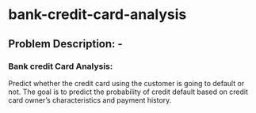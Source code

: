 # bank-credit-card-analysis


## Problem Description: -
### Bank credit Card Analysis:
Predict whether the credit card using the customer is going to default or not.
The goal is to predict the probability of credit default based on credit card owner’s
characteristics and payment history.
